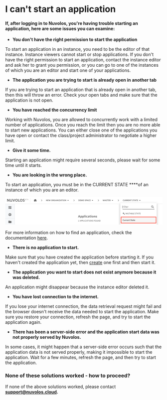 # I can't start an application

#### If, after logging in to Nuvolos, you're having trouble starting an application, here are some issues you can examine:

* **You don't have the right permission to start the application**

To start an application in an instance, you need to be the editor of that instance. Instance viewers cannot start or stop applications. If you don't have the right permission to start an application, contact the instance editor and ask her to grant you permission, or you can go to one of the instances of which you are an editor and start one of your applications.

* **The application you are trying to start is already open in another tab**

If you are trying to start an application that is already open in another tab, then this will throw an error. Check your open tabs and make sure that the application is not open.

* **You have reached the concurrency limit**

Working with Nuvolos, you are allowed to concurrently work with a limited number of applications. Once you reach the limit then you are no more able to start new applications. You can either close one of the applications you have open or contact the class/project administrator to negotiate a higher limit.

* **Give it some time.**

Starting an application might require several seconds, please wait for some time until it starts.

* **You are looking in the wrong place.**

To start an application, you must be in the CURRENT STATE ****of an instance of which you are an editor. 

![](../../.gitbook/assets/screen-shot-2020-06-11-at-9.25.56-am%20%284%29.png)

For more information on how to find an application, check the documentation [here](../../getting-started/work-with-applications/find-an-application.md).

* **There is no application to start.**

Make sure that you have created the application before starting it. If you haven't created the application yet, then [create](../../getting-started/work-with-applications/create-an-application.md) one first and then start it.

* **The application you want to start does not exist anymore because it was deleted.**

An application might disappear because the instance editor deleted it.

* **You have lost connection to the internet.**

If you lose your internet connection, the data retrieval request might fail and the browser doesn't receive the data needed to start the application. Make sure you restore your connection,  refresh the page, and try to start the application again.

* **There has been a server-side error and the application start data was not properly served by Nuvolos.**

In some cases, it might happen that a server-side error occurs such that the application data is not served properly, making it impossible to start the application. Wait for a few minutes, refresh the page, and then try to start the application.  


### None of these solutions worked - how to proceed?

If none of the above solutions worked, please contact [**support@nuvolos.cloud**](mailto:support@nuvolos.cloud)**.**

